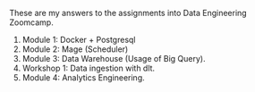 These are my answers to the assignments into Data Engineering Zoomcamp. 
1. Module 1: Docker + Postgresql
2. Module 2: Mage (Scheduler)
3. Module 3: Data Warehouse (Usage of Big Query).
4. Workshop 1: Data ingestion with dlt.
5. Module 4: Analytics Engineering.